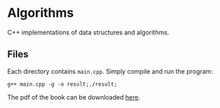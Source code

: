 # Algorithms
C++ implementations of data structures and algorithms.
## Files
Each directory contains ``main.cpp``. Simply compile and run the program:
```
g++ main.cpp -g -o result;./result;
```
The pdf of the book can be downloaded [here](https://github.com/KentoNishi/Algorithms-and-Data-Structures/raw/master/Data%20Structures%20and%20Algorithms%20in%20Java%20-%20%202nd%20Edition.pdf).